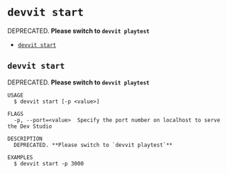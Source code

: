 # `devvit start`

DEPRECATED. **Please switch to `devvit playtest`**

- [`devvit start`](#devvit-start)

## `devvit start`

DEPRECATED. **Please switch to `devvit playtest`**

```
USAGE
  $ devvit start [-p <value>]

FLAGS
  -p, --port=<value>  Specify the port number on localhost to serve the Dev Studio

DESCRIPTION
  DEPRECATED. **Please switch to `devvit playtest`**

EXAMPLES
  $ devvit start -p 3000
```
